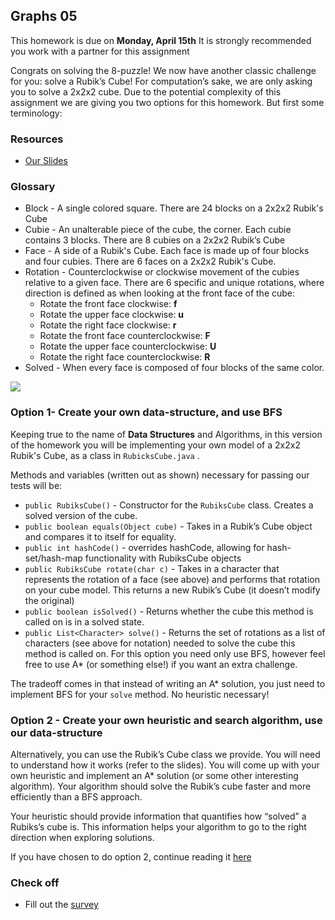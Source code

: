 ## Graphs 05

This homework is due on **Monday, April 15th**
It is strongly recommended you work with a partner for this assignment

Congrats on solving the 8-puzzle! We now have another classic challenge for you: solve a Rubik’s Cube! For computation’s sake, we are only asking you to solve a 2x2x2 cube. Due to the potential complexity of this assignment we are giving you two options for this homework. But first some terminology:

### Resources

* [Our Slides](https://docs.google.com/presentation/d/1kBJVDhhlG-r-weEx7AmE2V5276HaONmR4yVf3mjtVGU/edit?usp=sharing)

### Glossary

* Block - A single colored square. There are 24 blocks on a 2x2x2 Rubik's Cube
* Cubie - An unalterable piece of the cube, the corner. Each cubie contains 3 blocks. There are 8 cubies on a 2x2x2 Rubik’s Cube
* Face - A side of a Rubik's Cube. Each face is made up of four blocks and four cubies. There are 6 faces on a 2x2x2 Rubik's Cube.
* Rotation - Counterclockwise or clockwise movement of the cubies relative to a given face. There are 6 specific and unique rotations, where direction is defined as when looking at the front face of the cube:
    * Rotate the front face clockwise: **f**
    * Rotate the upper face clockwise: **u**
    * Rotate the right face clockwise: **r**
    * Rotate the front  face counterclockwise: **F**
    * Rotate the upper face counterclockwise: **U**
    * Rotate the right face counterclockwise: **R**
* Solved - When every face is composed of four blocks of the same color.

![](https://i.imgur.com/1XeMT1L.png)

### Option 1- Create your own data-structure, and use BFS

Keeping true to the name of **Data Structures** and Algorithms, in this version of the homework you will be implementing your own model of a 2x2x2 Rubik's Cube, as a class in `RubicksCube.java` .

Methods and variables (written out as shown) necessary for passing our tests will be:

* `public RubiksCube()` - Constructor for the `RubiksCube` class. Creates a solved version of the cube.
* `public boolean equals(Object cube)` - Takes in a Rubik’s Cube object and compares it to itself for equality.
* `public int hashCode()` - overrides hashCode, allowing for hash-set/hash-map functionality with RubiksCube objects
* `public RubiksCube rotate(char c)` - Takes in a character that represents the rotation of a face (see above) and performs that rotation on your cube model. This returns a new Rubik’s Cube (it doesn’t modify the original)
* `public boolean isSolved()` - Returns whether the cube this method is called on is in a solved state.
* `public List<Character> solve()` - Returns the set of rotations as a list of characters (see above for notation) needed to solve the cube this method is called on. For this option you need only use BFS, however feel free to use A* (or something else!) if you want an extra challenge.

The tradeoff comes in that instead of writing an A* solution, you just need to implement BFS for your `solve` method. No heuristic necessary!

### Option 2 - Create your own heuristic and search algorithm, use our data-structure

Alternatively, you can use the Rubik’s Cube class we provide. You will need to understand how it works (refer to the slides). You will come up with your own heuristic and implement an A* solution (or some other interesting algorithm). Your algorithm should solve the Rubik’s cube faster and more efficiently than a BFS approach.

Your heuristic should provide information that quantifies how “solved” a Rubiks’s cube is. This information helps your algorithm to go to the right direction when exploring solutions.

If you have chosen to do option 2, continue reading it [here](Option2.md)

### Check off
* Fill out the [survey](https://forms.gle/QG4GuwsSH9uzmYbK6)